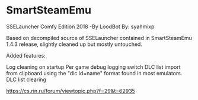 # SmartSteamEmu
SSELauncher Comfy Edition 2018 -By LoodBot
By: syahmixp

Based on decompiled source of SSELauncher contained in SmartSteamEmu 1.4.3 release, slightly cleaned up but mostly untouched.

Added features:

Log cleaning on startup
Per game debug logging switch
DLC list import from clipboard using the "dlc id=name" format found in most emulators.
DLC list clearing

https://cs.rin.ru/forum/viewtopic.php?f=29&t=62935
